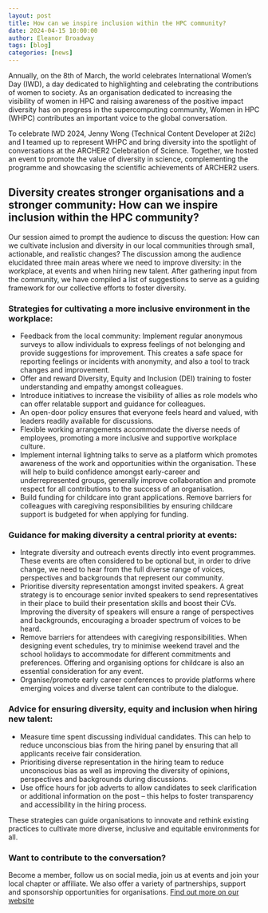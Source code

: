 ```yaml
---
layout: post
title: How can we inspire inclusion within the HPC community? 
date: 2024-04-15 10:00:00
author: Eleanor Broadway
tags: [blog] 
categories: [news]
---
```


Annually, on the 8th of March, the world celebrates International Women’s Day (IWD), a day dedicated to highlighting and celebrating the contributions of women to society. As an organisation dedicated to increasing the visibility of women in HPC and raising awareness of the positive impact diversity has on progress in the supercomputing community,  Women in HPC (WHPC) contributes an important voice to the global conversation.

<!--more-->

To celebrate IWD 2024, Jenny Wong (Technical Content Developer at 2i2c) and I teamed up to represent WHPC and bring diversity into the spotlight of conversations at the ARCHER2 Celebration of Science. Together, we hosted an event to promote the value of diversity in science, complementing the programme and showcasing the scientific achievements of ARCHER2 users. 

## Diversity creates stronger organisations and a stronger community: How can we inspire inclusion within the HPC community? 

Our session aimed to prompt the audience to discuss the question: How can we cultivate inclusion and diversity in our local communities through small, actionable, and realistic changes? The discussion among the audience elucidated three main areas where we need to improve diversity: in the workplace, at events and when hiring new talent. After gathering input from the community, we have compiled a list of suggestions to serve as a guiding framework for our collective efforts to foster diversity.

### Strategies for cultivating a more inclusive environment in the workplace: 

-	Feedback from the local community: Implement regular anonymous surveys to allow individuals to express feelings of not belonging and provide suggestions for improvement. This creates a safe space for reporting feelings or incidents with anonymity, and also a tool to track changes and improvement. 
-	Offer and reward Diversity, Equity and Inclusion (DEI) training to foster understanding and empathy amongst colleagues. 
-	Introduce initiatives to increase the visibility of allies as role models who can offer relatable support and guidance for colleagues. 
-	An open-door policy ensures that everyone feels heard and valued, with leaders readily available for discussions. 
-	Flexible working arrangements accommodate the diverse needs of employees, promoting a more inclusive and supportive workplace culture. 
-	Implement internal lightning talks to serve as a platform which promotes awareness of the work and opportunities within the organisation. These will help to build confidence amongst early-career and underrepresented groups, generally improve collaboration and promote respect for all contributions to the success of an organisation. 
-	Build funding for childcare into grant applications. Remove barriers for colleagues with caregiving responsibilities by ensuring childcare support is budgeted for when applying for funding.  

### Guidance for making diversity a central priority at events:
-	Integrate diversity and outreach events directly into event programmes. These events are often considered to be optional but, in order to drive change, we need to hear from the full diverse range of voices, perspectives and backgrounds that represent our community. 
-	Prioritise diversity representation amongst invited speakers. A great strategy is to encourage senior invited speakers to send representatives in their place to build their presentation skills and boost their CVs. Improving the diversity of speakers will ensure a range of perspectives and backgrounds, encouraging a broader spectrum of voices to be heard. 
-	Remove barriers for attendees with caregiving responsibilities. When designing event schedules, try to minimise weekend travel and the school holidays to accommodate for different commitments and preferences. Offering and organising options for childcare is also an essential consideration for any event. 
-	Organise/promote early career conferences to provide platforms where emerging voices and diverse talent can contribute to the dialogue. 

### Advice for ensuring diversity, equity and inclusion when hiring new talent: 
-	Measure time spent discussing individual candidates. This can help to reduce unconscious bias from the hiring panel by ensuring that all applicants receive fair consideration. 
-	Prioritising diverse representation in the hiring team to reduce unconscious bias as well as improving the diversity of opinions, perspectives and backgrounds during discussions. 
-	Use office hours for job adverts to allow candidates to seek clarification or additional information on the post – this helps to foster transparency and accessibility in the hiring process. 

These strategies can guide organisations to innovate and rethink existing practices to cultivate more diverse, inclusive and equitable environments for all. 

### Want to contribute to the conversation? 

Become a member, follow us on social media, join us at events and join your local chapter or affiliate. We also offer a variety of partnerships, support and sponsorship opportunities for organisations. [Find out more on our website](https://womeninhpc.org )




